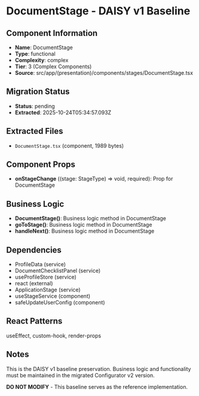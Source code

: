 # DocumentStage - DAISY v1 Baseline

## Component Information

- **Name**: DocumentStage
- **Type**: functional
- **Complexity**: complex
- **Tier**: 3 (Complex Components)
- **Source**: src/app/(presentation)/components/stages/DocumentStage.tsx

## Migration Status

- **Status**: pending
- **Extracted**: 2025-10-24T05:34:57.093Z

## Extracted Files

- `DocumentStage.tsx` (component, 1989 bytes)

## Component Props

- **onStageChange** ((stage: StageType) => void, required): Prop for DocumentStage

## Business Logic

- **DocumentStage()**: Business logic method in DocumentStage
- **goToStage()**: Business logic method in DocumentStage
- **handleNext()**: Business logic method in DocumentStage

## Dependencies

- ProfileData (service)
- DocumentChecklistPanel (service)
- useProfileStore (service)
- react (external)
- ApplicationStage (service)
- useStageService (component)
- safeUpdateUserConfig (component)

## React Patterns

useEffect, custom-hook, render-props

## Notes

This is the DAISY v1 baseline preservation. Business logic and functionality
must be maintained in the migrated Configurator v2 version.

**DO NOT MODIFY** - This baseline serves as the reference implementation.

